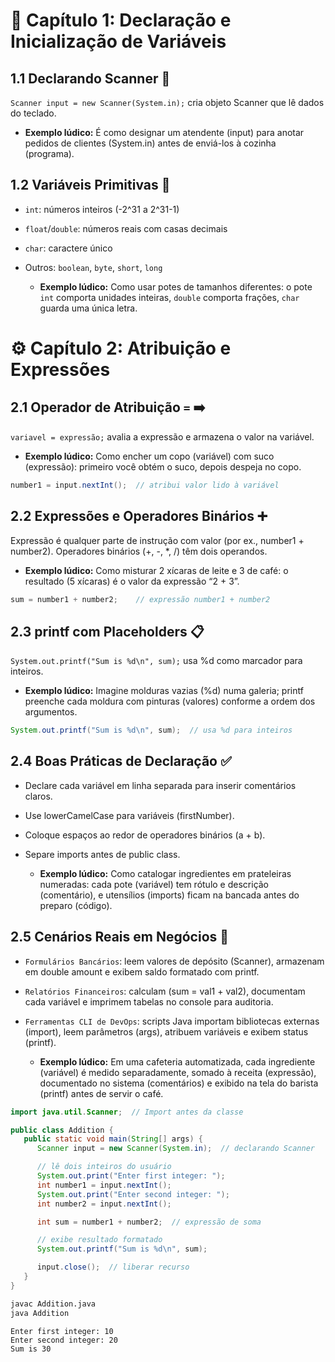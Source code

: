# 🧮 Capítulo 1: Declaração e Inicialização de Variáveis

## 1.1 Declarando Scanner 🔎   
`Scanner input = new Scanner(System.in);` cria objeto Scanner que lê dados do teclado.


  - **Exemplo lúdico:** É como designar um atendente (input) para anotar pedidos de clientes (System.in) antes de enviá-los à cozinha (programa).


## 1.2 Variáveis Primitivas 🚩  
- `int`: números inteiros (-2^31 a 2^31-1)  

- `float`/`double`: números reais com casas decimais  

- `char`: caractere único  

- Outros: `boolean`, `byte`, `short`, `long`


  - **Exemplo lúdico:** Como usar potes de tamanhos diferentes: o pote `int` comporta unidades inteiras, `double` comporta frações, `char` guarda uma única letra.


# ⚙️ Capítulo 2: Atribuição e Expressões

## 2.1 Operador de Atribuição `=` ➡️  
`variavel = expressão;` avalia a expressão e armazena o valor na variável.  


  - **Exemplo lúdico:** Como encher um copo (variável) com suco (expressão): primeiro você obtém o suco, depois despeja no copo.


```java
number1 = input.nextInt();  // atribui valor lido à variável
```


## 2.2 Expressões e Operadores Binários ➕
Expressão é qualquer parte de instrução com valor (por ex., number1 + number2). Operadores binários (+, -, *, /) têm dois operandos.


  - **Exemplo lúdico:** Como misturar 2 xícaras de leite e 3 de café: o resultado (5 xícaras) é o valor da expressão “2 + 3”.


```java
sum = number1 + number2;    // expressão number1 + number2
```


## 2.3 printf com Placeholders 📋
`System.out.printf("Sum is %d\n", sum);` usa %d como marcador para inteiros.


  - **Exemplo lúdico:** Imagine molduras vazias (%d) numa galeria; printf preenche cada moldura com pinturas (valores) conforme a ordem dos argumentos.


```java
System.out.printf("Sum is %d\n", sum);  // usa %d para inteiros
```

## 2.4 Boas Práticas de Declaração ✅
- Declare cada variável em linha separada para inserir comentários claros.

- Use lowerCamelCase para variáveis (firstNumber).

- Coloque espaços ao redor de operadores binários (a + b).

- Separe imports antes de public class.


  - **Exemplo lúdico:** Como catalogar ingredientes em prateleiras numeradas: cada pote (variável) tem rótulo e descrição (comentário), e utensílios (imports) ficam na bancada antes do preparo (código).


## 2.5 Cenários Reais em Negócios 🌟
- `Formulários Bancários`: leem valores de depósito (Scanner), armazenam em double amount e exibem saldo formatado com printf.

- `Relatórios Financeiros`: calculam (sum = val1 + val2), documentam cada variável e imprimem tabelas no console para auditoria.

- `Ferramentas CLI de DevOps`: scripts Java importam bibliotecas externas (import), leem parâmetros (args), atribuem variáveis e exibem status (printf).


  - **Exemplo lúdico:** Em uma cafeteria automatizada, cada ingrediente (variável) é medido separadamente, somado à receita (expressão), documentado no sistema (comentários) e exibido na tela do barista (printf) antes de servir o café.


```java
import java.util.Scanner;  // Import antes da classe

public class Addition {
   public static void main(String[] args) {
      Scanner input = new Scanner(System.in);  // declarando Scanner

      // lê dois inteiros do usuário
      System.out.print("Enter first integer: ");
      int number1 = input.nextInt();
      System.out.print("Enter second integer: ");
      int number2 = input.nextInt();

      int sum = number1 + number2;  // expressão de soma

      // exibe resultado formatado
      System.out.printf("Sum is %d\n", sum);

      input.close();  // liberar recurso
   }
}
```

```bash
javac Addition.java
java Addition
```

```plaintext
Enter first integer: 10
Enter second integer: 20
Sum is 30
```